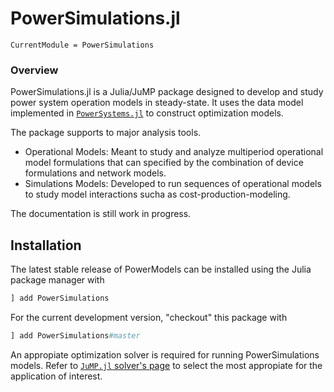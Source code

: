 # PowerSimulations.jl

```@meta
CurrentModule = PowerSimulations
```

### Overview

PowerSimulations.jl is a Julia/JuMP package designed to develop and study power system operation models in steady-state. It uses the data model implemented in [`PowerSystems.jl`](https://github.com/NREL/PowerSystems.jl) to construct optimization models.

The package supports to major analysis tools.

 - Operational Models: Meant to study and analyze multiperiod operational model formulations that can specified by the combination of device formulations and network models.
 - Simulations Models: Developed to run sequences of operational models to study model interactions sucha as cost-production-modeling.

 The documentation is still work in progress.


## Installation

The latest stable release of PowerModels can be installed using the Julia package manager with

```julia
] add PowerSimulations
```

For the current development version, "checkout" this package with

```julia
] add PowerSimulations#master
```

An appropiate optimization solver is required for running PowerSimulations models. Refer to [`JuMP.jl` solver's page](http://www.juliaopt.org/JuMP.jl/v0.20.0/installation/#Getting-Solvers-1) to select the most appropiate for the application of interest.
